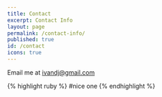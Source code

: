 ```yaml
---
title: Contact
excerpt: Contact Info
layout: page
permalink: /contact-info/
published: true
id: /contact
icons: true
---
```


Email me at [ivandj@gmail.com](ivandj@gmail.com)

{% highlight ruby %}
#nice one
{% endhighlight %}

